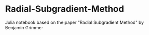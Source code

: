 ﻿# Radial-Subgradient-Method
Julia notebook based on the paper "Radial Subgradient Method" by Benjamin Grimmer

